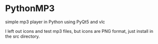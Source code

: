 # PythonMP3
simple mp3 player in Python using PyQt5 and vlc

I left out icons and test mp3 files, but icons are PNG format, just install in the src directory.

